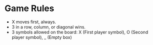 # Game Rules

- X moves first, always.
- 3 in a row, column, or diagonal wins.
- 3 symbols allowed on the board: X (First player symbol), O (Second player symbol), _ (Empty box)